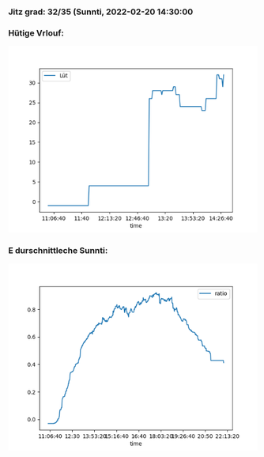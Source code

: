 ### Jitz grad: 32/35 (Sunnti, 2022-02-20 14:30:00

### Hütige Vrlouf:
![Graph](Today.png)

### E durschnittleche Sunnti:
![Graph](Sunnti.png)
